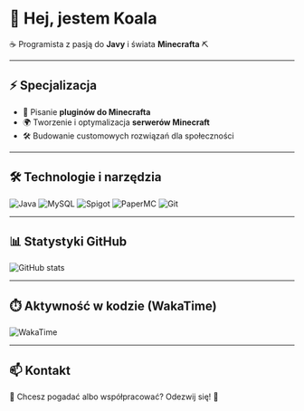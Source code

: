 # 👋 Hej, jestem Koala  

☕ Programista z pasją do **Javy** i świata **Minecrafta** ⛏️  

---

## ⚡ Specjalizacja
- 🔌 Pisanie **pluginów do Minecrafta**  
- 🌍 Tworzenie i optymalizacja **serwerów Minecraft**  
- 🛠️ Budowanie customowych rozwiązań dla społeczności  

---

## 🛠️ Technologie i narzędzia
![Java](https://img.shields.io/badge/Java-ED8B00?style=for-the-badge&logo=openjdk&logoColor=white)
![MySQL](https://img.shields.io/badge/MySQL-005C84?style=for-the-badge&logo=mysql&logoColor=white)
![Spigot](https://img.shields.io/badge/Spigot-ED8106?style=for-the-badge&logo=minecraft&logoColor=white)
![PaperMC](https://img.shields.io/badge/PaperMC-3DDC84?style=for-the-badge&logo=minecraft&logoColor=white)
![Git](https://img.shields.io/badge/Git-F05033?style=for-the-badge&logo=git&logoColor=white)

---

## 📊 Statystyki GitHub
![GitHub stats](https://github-readme-stats.vercel.app/api?username=Koala-Szef&show_icons=true&theme=tokyonight)  

---

## ⏱️ Aktywność w kodzie (WakaTime)
![WakaTime](https://github-readme-stats.vercel.app/api/wakatime?username=501d65a2-b99a-4d45-8fc3-ea7cc4cf4010&theme=tokyonight)

---

## 📫 Kontakt
💬 Chcesz pogadać albo współpracować? Odezwij się! 🤝
